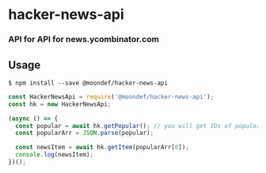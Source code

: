 # hacker-news-api
### API for API for news.ycombinator.com

## Usage
```
$ npm install --save @moondef/hacker-news-api
```

```js
const HackerNewsApi = require('@moondef/hacker-news-api');
const hk = new HackerNewsApi;

(async () => {
  const popular = await hk.getPopular(); // you will get IDs of popular news
  const popularArr = JSON.parse(popular);

  const newsItem = await hk.getItem(popularArr[0]);
  console.log(newsItem);
})();

```